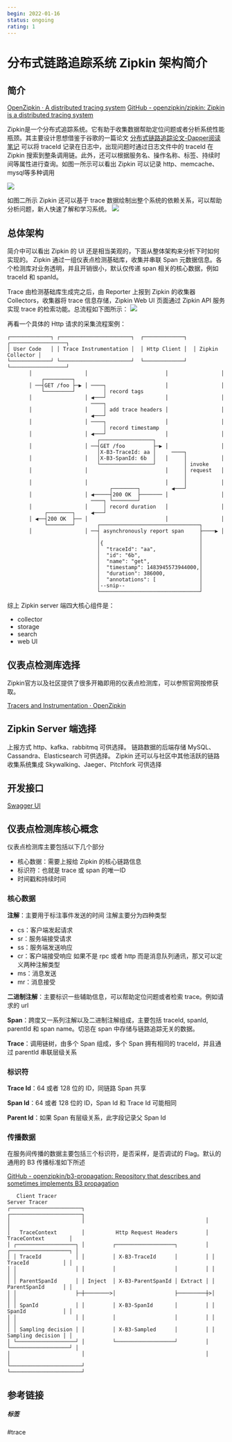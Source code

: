 ```yaml
---
begin: 2022-01-16
status: ongoing
rating: 1
---
```


# 分布式链路追踪系统 Zipkin 架构简介

## 简介

[OpenZipkin · A distributed tracing system](https://zipkin.io/)
[GitHub - openzipkin/zipkin: Zipkin is a distributed tracing system](https://github.com/openzipkin/zipkin)

Zipkin是一个分布式追踪系统。它有助于收集数据帮助定位问题或者分析系统性能瓶颈。其主要设计思想借鉴于谷歌的一篇论文 [分布式链路追踪论文-Dapper阅读笔记](分布式链路追踪论文-Dapper阅读笔记.md) 
可以将 traceId 记录在日志中，出现问题时通过日志文件中的 traceId 在 Zipkin 搜索到整条调用链。此外，还可以根据服务名、操作名称、标签、持续时间等属性进行查询。如图一所示可以看出 Zipkin 可以记录 http、memcache、mysql等多种调用

![](image/Pasted%20image%2020220116202455.png)

如图二所示 Zipkin 还可以基于 trace 数据绘制出整个系统的依赖关系，可以帮助分析问题，新人快速了解和学习系统。
![](image/Pasted%20image%2020220116202748.png)


## 总体架构

简介中可以看出 Zipkin 的 UI 还是相当美观的，下面从整体架构来分析下时如何实现的。
Zipkin 通过一组仪表点检测基础库，收集并串联 Span 元数据信息。各个检测库对业务透明，并且开销很小，默认仅传递 span 相关的核心数据，例如 traceId 和 spanId。

Trace 由检测基础库生成完之后，由 Reporter 上报到 Zipkin 的收集器 Collectors，收集器将 trace 信息存储，Zipkin Web UI 页面通过 Zipkin API 服务实现 trace 的检索功能。总流程如下图所示：
![](image/Pasted%20image%2020220116210226.png)

再看一个具体的 Http 请求的采集流程案例：
```
┌─────────────┐ ┌───────────────────────┐  ┌─────────────┐  ┌──────────────────┐
│ User Code   │ │ Trace Instrumentation │  │ Http Client │  │ Zipkin Collector │
└─────────────┘ └───────────────────────┘  └─────────────┘  └──────────────────┘
       │                 │                         │                 │
           ┌─────────┐
       │ ──┤GET /foo ├─▶ │ ────┐                   │                 │
           └─────────┘         │ record tags
       │                 │ ◀───┘                   │                 │
                           ────┐
       │                 │     │ add trace headers │                 │
                           ◀───┘
       │                 │ ────┐                   │                 │
                               │ record timestamp
       │                 │ ◀───┘                   │                 │
                             ┌─────────────────┐
       │                 │ ──┤GET /foo         ├─▶ │                 │
                             │X-B3-TraceId: aa │     ────┐
       │                 │   │X-B3-SpanId: 6b  │   │     │           │
                             └─────────────────┘         │ invoke
       │                 │                         │     │ request   │
                                                         │
       │                 │                         │     │           │
                                 ┌────────┐          ◀───┘
       │                 │ ◀─────┤200 OK  ├─────── │                 │
                           ────┐ └────────┘
       │                 │     │ record duration   │                 │
            ┌────────┐     ◀───┘
       │ ◀──┤200 OK  ├── │                         │                 │
            └────────┘       ┌────────────────────────────────┐
       │                 │ ──┤ asynchronously report span     ├────▶ │
                             │                                │
                             │{                               │
                             │  "traceId": "aa",              │
                             │  "id": "6b",                   │
                             │  "name": "get",                │
                             │  "timestamp": 1483945573944000,│
                             │  "duration": 386000,           │
                             │  "annotations": [              │
                             │--snip--                        │
                             └────────────────────────────────┘
```

综上 Zipkin server 端四大核心组件是：
-   collector
-   storage
-   search
-   web UI

## 仪表点检测库选择

Zipkin官方以及社区提供了很多开箱即用的仪表点检测库，可以参照官网按修获取。

[Tracers and Instrumentation · OpenZipkin](https://zipkin.io/pages/tracers_instrumentation.html)

## Zipkin Server 端选择

上报方式  http、kafka、rabbitmq 可供选择。
链路数据的后端存储 MySQL、 Cassandra、Elasticsearch 可供选择。
	Zipkin 还可以与社区中其他活跃的链路收集系统集成 Skywalking、Jaeger、Pitchfork 可供选择

## 开发接口

[Swagger UI](https://zipkin.io/zipkin-api/#/)

## 仪表点检测库核心概念

仪表点检测库主要包括以下几个部分
- 核心数据：需要上报给 Zipkin 的核心链路信息
- 标识符：也就是 trace 或 span 的唯一ID
- 时间戳和持续时间

### 核心数据

**注解**：主要用于标注事件发送的时间
注解主要分为四种类型
- cs：客户端发起请求
- sr：服务端接受请求
- ss：服务端发送响应
- cr：客户端接受响应
如果不是 rpc 或者 http 而是消息队列通讯，那又可以定义两种注解类型
- ms：消息发送
- mr：消息接受

**二进制注解**：主要标识一些辅助信息，可以帮助定位问题或者检索 trace。例如请求的 url

**Span**：跨度又一系列注解以及二进制注解组成，主要包括 traceId, spanId, parentId 和 span name。切忌在 span 中存储与链路追踪无关的数据。

**Trace**：调用链树，由多个 Span 组成，多个 Span 拥有相同的 traceId，并且通过 parentId 串联层级关系

### 标识符

**Trace Id**：64 或者 128 位的 ID，同链路 Span 共享

**Span Id**：64 或者 128 位的 ID，Span Id 和 Trace Id 可能相同

**Parent Id**：如果 Span 有层级关系，此字段记录父 Span Id

### 传播数据

在服务间传播的数据主要包括三个标识符，是否采样，是否调试的 Flag。默认的通用的 B3 传播标准如下所述

[GitHub - openzipkin/b3-propagation: Repository that describes and sometimes implements B3 propagation](https://github.com/openzipkin/b3-propagation)

```
   Client Tracer                                                  Server Tracer     
┌───────────────────────┐                                       ┌───────────────────────┐
│                       │                                       │                       │
│   TraceContext        │          Http Request Headers         │   TraceContext        │
│ ┌───────────────────┐ │         ┌───────────────────┐         │ ┌───────────────────┐ │
│ │ TraceId           │ │         │ X-B3-TraceId      │         │ │ TraceId           │ │
│ │                   │ │         │                   │         │ │                   │ │
│ │ ParentSpanId      │ │ Inject  │ X-B3-ParentSpanId │ Extract │ │ ParentSpanId      │ │
│ │                   ├─┼────────>│                   ├─────────┼>│                   │ │
│ │ SpanId            │ │         │ X-B3-SpanId       │         │ │ SpanId            │ │
│ │                   │ │         │                   │         │ │                   │ │
│ │ Sampling decision │ │         │ X-B3-Sampled      │         │ │ Sampling decision │ │
│ └───────────────────┘ │         └───────────────────┘         │ └───────────────────┘ │
│                       │                                       │                       │
└───────────────────────┘                                       └───────────────────────┘
```



## 参考链接


##### 标签
#trace 
